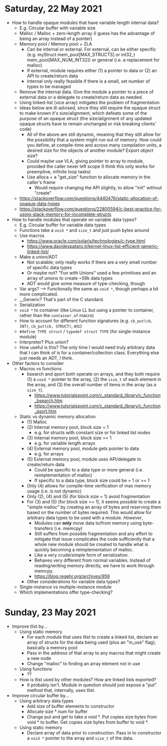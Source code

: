 # Saturday, 22 May 2021
- How to handle opaque modules that have variable length internal data?
    - E.g. Circular buffer with variable size
    - Malloc / Malloc + zero-length array (I guess has the advantage of being an array instead of a pointer)
    - Memory pool / Memory pool + ZLA
        - Can be internal or external. For external, can be either specific (e.g. myStruct mem_pool[MAX_STRUCTS] or int32_t mem_pool[MAX_NUM_INT32]) or general (i.e. a replacement for malloc)
        - If external, module requires either (1) a pointer to data or (2) an API to create/return data
        - Internal only really feasible if there is a small, set number of types to be managed
    - Remove the internal data. Give the module a pointer to a piece of external data or a delegate to create/return data as needed.
    - Using linked-list (vice array) mitigates the problem of fragmentation
    - Ideas below are ill-advised, since they still require the opaque struct to make known it's size/alignment, which defeats some of the purpose of an opaque struct (the size/alignment of any updated opaque structs have to remain unchanged or risk breaking clients' code)
        - All of the above are still dynamic, meaning that they still allow for the possibility that a system might run out of memory. How could you define, at compile-time and across many compilation units, a desired size for the objects of another module? Export object size?
        - Could maybe use VLA, giving pointer to array to module, provided the caller never left scope (I think this only works for preemptive, infinite loop tasks)
        - Use alloca + a "get_size" function to allocate memory in the caller's frame
            - Would require changing the API slightly, to allow "init" without "create" 
    - https://stackoverflow.com/questions/4440476/static-allocation-of-opaque-data-types
    - https://stackoverflow.com/questions/22800594/c-best-practice-for-using-stack-memory-for-incomplete-structs
- How to handle modules that operate on variable data types?
    - E.g. Circular buffer for variable data types
    - Functions take a `void *` and `size_t` and just push bytes around
    - Use macros
        - https://www.oracle.com/solaris/technologies/c-type.html
        - https://www.davidespataro.it/kernel-linux-list-efficient-generic-linked-list/
    - Make a union/ADT
        - Not scalable; only really works if there are a very small number of specific data types
        - Or maybe not? "Fun with Unions" used a few primitives and an array of unions to create ~59k data types
        - ADT would give some measure of type-checking, though
    - Var args? --> Functionally the same as `void *`, though perhaps a bit more complicated.
    - __Generic? That's part of the C standard.
    - Serialization
    - `void *` to container (like Linux LL but using a pointer to container, rather than the `container_of` macro)
    - How to account for different function signatures (e.g. `cb_put(cb, INT)`, `cb_put(cb, STRUCT)`, etc)
    - `#define TYPE struct` / `typedef struct TYPE` (for single-instance module)
    - Interpreter? Plus union?
    - How useful is this? The only time I would need truly arbitrary data that I can think of is for a container/collection class. Everything else just needs an ADT, I think.
- Other factors to consider
    - Macros vs functions
        - bsearch and qsort both operate on arrays, and they both require (1) a `void *` pointer to the array, (2) the `size_t` of each element in the array, and (3) the overall number of items in the array (as a `size_t`).
            - https://www.tutorialspoint.com/c_standard_library/c_function_bsearch.htm
            - https://www.tutorialspoint.com/c_standard_library/c_function_qsort.htm
    - Static vs dynamic memory allocation
        - (1) Malloc
        - (2) Internal memory pool, block size = 1
            - e.g. for structs with constant size or for linked list nodes
        - (3) Internal memory pool, block size >= 1
            - e.g. for variable length arrays
        - (4) External memory pool, module gets pointer to data
            - e.g. for arrays
        - (5) External memory pool, module uses API/delegate to create/return data
            - Could be specific to a data type or more general (i.e. reimplementation of malloc)
            - If specific to a data type, block size could be = 1 or >= 1
        - Only (4) allows for compile-time verification of max memory usage (i.e. is not dynamic)
        - Only (2), (4) and (5) (for block size = 1) avoid fragmentation
        - For (3) and (5) (for block size >= 1), it seems *possible* to create a "simple malloc" by creating an array of bytes and reserving them based on the number of bytes required. This would allow for arbitrary data types to be used with a module. *However*,
            - Modules can **only** move data to/from memory using byte-transfers (i.e. memcpy)
            - Still suffers from possible fragmentation and any effort to mitigate that issue complicates the code sufficiently that a whole new module should be created to handle what is quickly becoming a reimplementation of malloc.
            - Like a very crude/simple form of serialization.
            - Behaves very different from normal variables. Instead of reading/writing memory directly, we have to work through memcpy.
            - https://blog.regehr.org/archives/959
        - Other considerations for variable data types?
    - Single-instance vs multiple-instance module
    - Which implementations offer type-checking?

# Sunday, 23 May 2021
- Improve tlist by...
    - Using static memory
        - For each module that uses tlist to create a linked list, declare an array of structs for the data being used (plus an "in_use" flag); basically a memory pool
        - Pass in the address of that array to any macros that might create a new node
        - Change "malloc" to finding an array element not in use
    - Using functions
        - ??
    - How is tlist used by other modules? How are linked lists exported?
        - It probably isn't. Module in question should just expose a "put" method that, internally, uses tlist.
- Improve circular buffer by...
    - Using arbitrary data types
        - Add size of buffer elements to constructor
        - Allocate size * num for buffer
        - Change put and get to take a void *. Put copies size bytes from void * to buffer. Get copies size bytes from buffer to void *.
    - Using static memory
        - Declare array of data prior to construction. Pass in to constructor a `void *` pointer to the array and `size_t` of the data.
